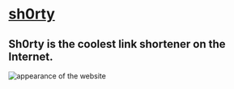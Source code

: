 # [sh0rty](https://sh0rty.me/)
## Sh0rty is the coolest link shortener on the Internet.
![appearance of the website](https://i.imgur.com/PivLHx3.png)
